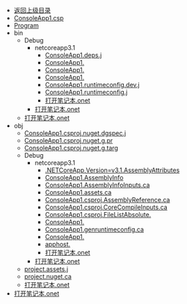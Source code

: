 - [返回上级目录](../_sidebar.md)
- [ConsoleApp1.csp](ConsoleApp1.csproj)
- [Program](Program.cs)
- bin
    - Debug
        - netcoreapp3.1
            - [ConsoleApp1.deps.j](bin/Debug/netcoreapp3.1/ConsoleApp1.deps.json)
            - [ConsoleApp1.](bin/Debug/netcoreapp3.1/ConsoleApp1.dll)
            - [ConsoleApp1.](bin/Debug/netcoreapp3.1/ConsoleApp1.exe)
            - [ConsoleApp1.](bin/Debug/netcoreapp3.1/ConsoleApp1.pdb)
            - [ConsoleApp1.runtimeconfig.dev.j](bin/Debug/netcoreapp3.1/ConsoleApp1.runtimeconfig.dev.json)
            - [ConsoleApp1.runtimeconfig.j](bin/Debug/netcoreapp3.1/ConsoleApp1.runtimeconfig.json)
            - [打开笔记本.onet](bin/Debug/netcoreapp3.1/打开笔记本.onetoc2)
        - [打开笔记本.onet](bin/Debug/打开笔记本.onetoc2)
    - [打开笔记本.onet](bin/打开笔记本.onetoc2)
- obj
    - [ConsoleApp1.csproj.nuget.dgspec.j](obj/ConsoleApp1.csproj.nuget.dgspec.json)
    - [ConsoleApp1.csproj.nuget.g.pr](obj/ConsoleApp1.csproj.nuget.g.props)
    - [ConsoleApp1.csproj.nuget.g.targ](obj/ConsoleApp1.csproj.nuget.g.targets)
    - Debug
        - netcoreapp3.1
            - [.NETCoreApp,Version=v3.1.AssemblyAttributes](obj/Debug/netcoreapp3.1/.NETCoreApp,Version=v3.1.AssemblyAttributes.cs)
            - [ConsoleApp1.AssemblyInfo](obj/Debug/netcoreapp3.1/ConsoleApp1.AssemblyInfo.cs)
            - [ConsoleApp1.AssemblyInfoInputs.ca](obj/Debug/netcoreapp3.1/ConsoleApp1.AssemblyInfoInputs.cache)
            - [ConsoleApp1.assets.ca](obj/Debug/netcoreapp3.1/ConsoleApp1.assets.cache)
            - [ConsoleApp1.csproj.AssemblyReference.ca](obj/Debug/netcoreapp3.1/ConsoleApp1.csproj.AssemblyReference.cache)
            - [ConsoleApp1.csproj.CoreCompileInputs.ca](obj/Debug/netcoreapp3.1/ConsoleApp1.csproj.CoreCompileInputs.cache)
            - [ConsoleApp1.csproj.FileListAbsolute.](obj/Debug/netcoreapp3.1/ConsoleApp1.csproj.FileListAbsolute.txt)
            - [ConsoleApp1.](obj/Debug/netcoreapp3.1/ConsoleApp1.dll)
            - [ConsoleApp1.genruntimeconfig.ca](obj/Debug/netcoreapp3.1/ConsoleApp1.genruntimeconfig.cache)
            - [ConsoleApp1.](obj/Debug/netcoreapp3.1/ConsoleApp1.pdb)
            - [apphost.](obj/Debug/netcoreapp3.1/apphost.exe)
            - [打开笔记本.onet](obj/Debug/netcoreapp3.1/打开笔记本.onetoc2)
        - [打开笔记本.onet](obj/Debug/打开笔记本.onetoc2)
    - [project.assets.j](obj/project.assets.json)
    - [project.nuget.ca](obj/project.nuget.cache)
    - [打开笔记本.onet](obj/打开笔记本.onetoc2)
- [打开笔记本.onet](打开笔记本.onetoc2)